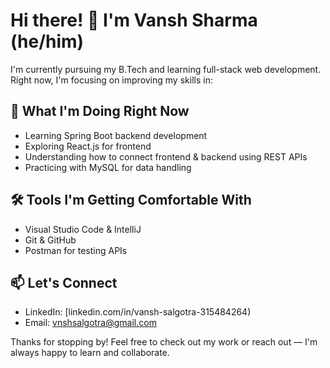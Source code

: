 # Hi there! 👋 I'm Vansh Sharma (he/him)

I'm currently pursuing my B.Tech and learning full-stack web development.  
Right now, I'm focusing on improving my skills in:


## 🚀 What I'm Doing Right Now

- Learning Spring Boot backend development
- Exploring React.js for frontend
- Understanding how to connect frontend & backend using REST APIs
- Practicing with MySQL for data handling


## 🛠 Tools I'm Getting Comfortable With

- Visual Studio Code & IntelliJ
- Git & GitHub
- Postman for testing APIs


## 📫 Let's Connect

- LinkedIn: [linkedin.com/in/vansh-salgotra-315484264)
- Email: vnshsalgotra@gmail.com

Thanks for stopping by! Feel free to check out my work or reach out — I'm always happy to learn and collaborate.
